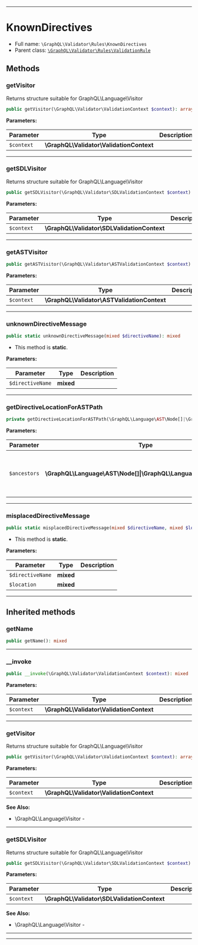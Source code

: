 ***

# KnownDirectives

* Full name: `\GraphQL\Validator\Rules\KnownDirectives`
* Parent class: [`\GraphQL\Validator\Rules\ValidationRule`](./ValidationRule.md)

## Methods

### getVisitor

Returns structure suitable for GraphQL\Language\Visitor

```php
public getVisitor(\GraphQL\Validator\ValidationContext $context): array
```

**Parameters:**

| Parameter | Type | Description |
|-----------|------|-------------|
| `$context` | **\GraphQL\Validator\ValidationContext** |  |

***

### getSDLVisitor

Returns structure suitable for GraphQL\Language\Visitor

```php
public getSDLVisitor(\GraphQL\Validator\SDLValidationContext $context): array
```

**Parameters:**

| Parameter | Type | Description |
|-----------|------|-------------|
| `$context` | **\GraphQL\Validator\SDLValidationContext** |  |

***

### getASTVisitor

```php
public getASTVisitor(\GraphQL\Validator\ASTValidationContext $context): mixed
```

**Parameters:**

| Parameter | Type | Description |
|-----------|------|-------------|
| `$context` | **\GraphQL\Validator\ASTValidationContext** |  |

***

### unknownDirectiveMessage

```php
public static unknownDirectiveMessage(mixed $directiveName): mixed
```

* This method is **static**.

**Parameters:**

| Parameter | Type | Description |
|-----------|------|-------------|
| `$directiveName` | **mixed** |  |

***

### getDirectiveLocationForASTPath

```php
private getDirectiveLocationForASTPath(\GraphQL\Language\AST\Node[]|\GraphQL\Language\AST\NodeList[] $ancestors): string
```

**Parameters:**

| Parameter | Type | Description |
|-----------|------|-------------|
| `$ancestors` | **\GraphQL\Language\AST\Node[]&#124;\GraphQL\Language\AST\NodeList[]** | The type is actually (Node&amp;#124;NodeList)[] but this PSR-5 syntax is so far not supported by most of the tools |

***

### misplacedDirectiveMessage

```php
public static misplacedDirectiveMessage(mixed $directiveName, mixed $location): mixed
```

* This method is **static**.

**Parameters:**

| Parameter | Type | Description |
|-----------|------|-------------|
| `$directiveName` | **mixed** |  |
| `$location` | **mixed** |  |

***

## Inherited methods

### getName

```php
public getName(): mixed
```

***

### __invoke

```php
public __invoke(\GraphQL\Validator\ValidationContext $context): mixed
```

**Parameters:**

| Parameter | Type | Description |
|-----------|------|-------------|
| `$context` | **\GraphQL\Validator\ValidationContext** |  |

***

### getVisitor

Returns structure suitable for GraphQL\Language\Visitor

```php
public getVisitor(\GraphQL\Validator\ValidationContext $context): array
```

**Parameters:**

| Parameter | Type | Description |
|-----------|------|-------------|
| `$context` | **\GraphQL\Validator\ValidationContext** |  |

**See Also:**

* \GraphQL\Language\Visitor -

***

### getSDLVisitor

Returns structure suitable for GraphQL\Language\Visitor

```php
public getSDLVisitor(\GraphQL\Validator\SDLValidationContext $context): array
```

**Parameters:**

| Parameter | Type | Description |
|-----------|------|-------------|
| `$context` | **\GraphQL\Validator\SDLValidationContext** |  |

**See Also:**

* \GraphQL\Language\Visitor -

***


***

